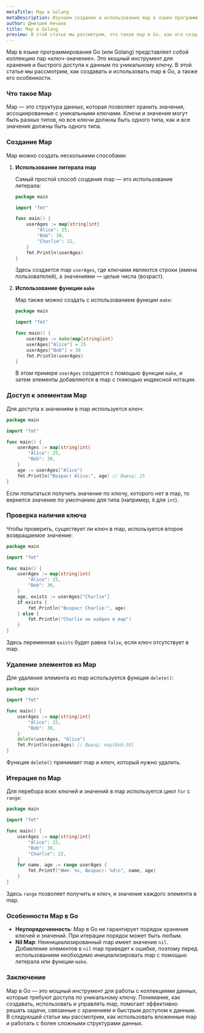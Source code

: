 ```yaml
---
metaTitle: Map в Golang
metaDescription: Изучаем создание и использование map в языке программирования Go (Golang).
author: Дмитрий Нечаев
title: Map в Golang
preview: В этой статье мы рассмотрим, что такое map в Go, как его создавать, использовать и какие особенности стоит учитывать.
---
```


Map в языке программирования Go (или Golang) представляет собой коллекцию пар «ключ-значение». Это мощный инструмент для хранения и быстрого доступа к данным по уникальному ключу. В этой статье мы рассмотрим, как создавать и использовать map в Go, а также его особенности.

### Что такое Map

Map — это структура данных, которая позволяет хранить значения, ассоциированные с уникальными ключами. Ключи и значения могут быть разных типов, но все ключи должны быть одного типа, как и все значения должны быть одного типа.

### Создание Map

Map можно создать несколькими способами:

1. **Использование литерала map**

   Самый простой способ создания map — это использование литерала:

   ```go
   package main

   import "fmt"

   func main() {
       userAges := map[string]int{
           "Alice": 25,
           "Bob": 30,
           "Charlie": 22,
       }
       fmt.Println(userAges)
   }
   ```

   Здесь создается map `userAges`, где ключами являются строки (имена пользователей), а значениями — целые числа (возраст).

2. **Использование функции `make`**

   Map также можно создать с использованием функции `make`:

   ```go
   package main

   import "fmt"

   func main() {
       userAges := make(map[string]int)
       userAges["Alice"] = 25
       userAges["Bob"] = 30
       fmt.Println(userAges)
   }
   ```

   В этом примере `userAges` создается с помощью функции `make`, и затем элементы добавляются в map с помощью индексной нотации.

### Доступ к элементам Map

Для доступа к значениям в map используется ключ:

```go
package main

import "fmt"

func main() {
    userAges := map[string]int{
        "Alice": 25,
        "Bob": 30,
    }
    age := userAges["Alice"]
    fmt.Println("Возраст Alice:", age) // Вывод: 25
}
```

Если попытаться получить значение по ключу, которого нет в map, то вернется значение по умолчанию для типа (например, `0` для `int`).

### Проверка наличия ключа

Чтобы проверить, существует ли ключ в map, используется второе возвращаемое значение:

```go
package main

import "fmt"

func main() {
    userAges := map[string]int{
        "Alice": 25,
        "Bob": 30,
    }
    age, exists := userAges["Charlie"]
    if exists {
        fmt.Println("Возраст Charlie:", age)
    } else {
        fmt.Println("Charlie не найден в map")
    }
}
```

Здесь переменная `exists` будет равна `false`, если ключ отсутствует в map.

### Удаление элементов из Map

Для удаления элемента из map используется функция `delete()`:

```go
package main

import "fmt"

func main() {
    userAges := map[string]int{
        "Alice": 25,
        "Bob": 30,
    }
    delete(userAges, "Alice")
    fmt.Println(userAges) // Вывод: map[Bob:30]
}
```

Функция `delete()` принимает map и ключ, который нужно удалить.

### Итерация по Map

Для перебора всех ключей и значений в map используется цикл `for` с `range`:

```go
package main

import "fmt"

func main() {
    userAges := map[string]int{
        "Alice": 25,
        "Bob": 30,
        "Charlie": 22,
    }
    for name, age := range userAges {
        fmt.Printf("Имя: %s, Возраст: %d\n", name, age)
    }
}
```

Здесь `range` позволяет получить и ключ, и значение каждого элемента в map.

### Особенности Map в Go

- **Неупорядоченность**: Map в Go не гарантирует порядок хранения ключей и значений. При итерации порядок может быть любым.
- **Nil Map**: Неинициализированный map имеет значение `nil`. Добавление элементов в `nil` map приведет к ошибке, поэтому перед использованием необходимо инициализировать map с помощью литерала или функции `make`.

### Заключение

Map в Go — это мощный инструмент для работы с коллекциями данных, которые требуют доступа по уникальному ключу. Понимание, как создавать, использовать и управлять map, помогает эффективно решать задачи, связанные с хранением и быстрым доступом к данным. В следующей статье мы рассмотрим, как использовать вложенные map и работать с более сложными структурами данных.
